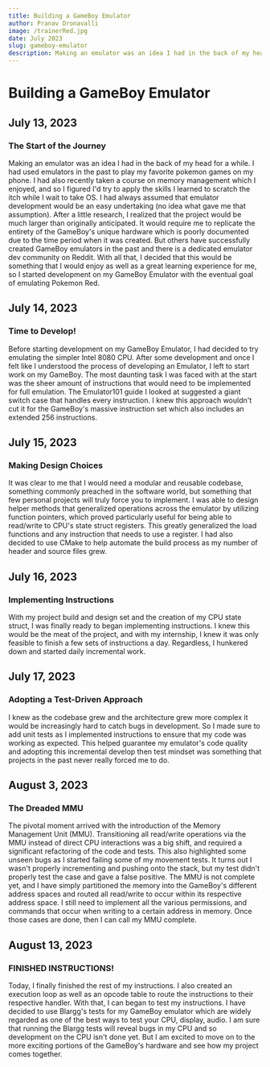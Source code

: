 ```yaml
---
title: Building a GameBoy Emulator
author: Pranav Dronavalli
image: /trainerRed.jpg
date: July 2023
slug: gameboy-emulator
description: Making an emulator was an idea I had in the back of my head for a while. I had used emulators in the past to play my favorite pokemon games on my phone. I had also recently taken a course on memory management
---
```


# Building a GameBoy Emulator

## July 13, 2023

### The Start of the Journey

Making an emulator was an idea I had in the back of my head for a while. I had used emulators in the past to play my favorite pokemon games on my phone. I had also recently taken a course on memory management which I enjoyed, and so I figured I'd try to apply the skills I learned to scratch the itch while I wait to take OS. I had always assumed that emulator development would be an easy undertaking (no idea what gave me that assumption). After a little research, I realized that the project would be much larger than originally anticipated. It would require me to replicate the entirety of the GameBoy's unique hardware which is poorly documented due to the time period when it was created. But others have successfully created GameBoy emulators in the past and there is a dedicated emulator dev community on Reddit. With all that, I decided that this would be something that I would enjoy as well as a great learning experience for me, so I started development on my GameBoy Emulator with the eventual goal of emulating Pokemon Red.

## July 14, 2023

### Time to Develop!

Before starting development on my GameBoy Emulator, I had decided to try emulating the simpler Intel 8080 CPU. After some development and once I felt like I understood the process of developing an Emulator, I left to start work on my GameBoy. The most daunting task I was faced with at the start was the sheer amount of instructions that would need to be implemented for full emulation. The Emulator101 guide I looked at suggested a giant switch case that handles every instruction. I knew this approach wouldn't cut it for the GameBoy's massive instruction set which also includes an extended 256 instructions.

## July 15, 2023

### Making Design Choices

It was clear to me that I would need a modular and reusable codebase, something commonly preached in the software world, but something that few personal projects will truly force you to implement. I was able to design helper methods that generalized operations across the emulator by utilizing function pointers, which proved particularly useful for being able to read/write to CPU's state struct registers. This greatly generalized the load functions and any instruction that needs to use a register. I had also decided to use CMake to help automate the build process as my number of header and source files grew.

## July 16, 2023

### Implementing Instructions

With my project build and design set and the creation of my CPU state struct, I was finally ready to began implementing instructions. I knew this would be the meat of the project, and with my internship, I knew it was only feasible to finish a few sets of instructions a day. Regardless, I hunkered down and started daily incremental work.

## July 17, 2023

### Adopting a Test-Driven Approach

I knew as the codebase grew and the architecture grew more complex it would be increasingly hard to catch bugs in development. So I made sure to add unit tests as I implemented instructions to ensure that my code was working as expected. This helped guarantee my emulator's code quality and adopting this incremental develop then test mindset was something that projects in the past never really forced me to do.

## August 3, 2023

### The Dreaded MMU

The pivotal moment arrived with the introduction of the Memory Management Unit (MMU). Transitioning all read/write operations via the MMU instead of direct CPU interactions was a big shift, and required a significant refactoring of the code and tests. This also highlighted some unseen bugs as I started failing some of my movement tests. It turns out I wasn't properly incrementing and pushing onto the stack, but my test didn't properly test the case and gave a false positive. The MMU is not complete yet, and I have simply partitioned the memory into the GameBoy's different address spaces and routed all read/write to occur within its respective address space. I still need to implement all the various permissions, and commands that occur when writing to a certain address in memory. Once those cases are done, then I can call my MMU complete.

## August 13, 2023

### FINISHED INSTRUCTIONS!

Today, I finally finished the rest of my instructions. I also created an execution loop as well as an opcode table to route the instructions to their respective handler. With that, I can began to test my instructions. I have decided to use Blargg's tests for my GameBoy emulator which are widely regarded as one of the best ways to test your CPU, display, audio. I am sure that running the Blargg tests will reveal bugs in my CPU and so development on the CPU isn't done yet. But I am excited to move on to the more exciting portions of the GameBoy's hardware and see how my project comes together.
